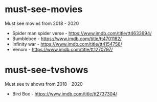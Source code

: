 # must-see-movies
Must see movies from 2018 - 2020

* Spider man spider verse - https://www.imdb.com/title/tt4633694/
* Bumblebee - https://www.imdb.com/title/tt4701182/
* Infinity war - https://www.imdb.com/title/tt4154756/
* Venom - https://www.imdb.com/title/tt1270797/

# must-see-tvshows
Must see tv shows from 2018 - 2020

* Bird Box - https://www.imdb.com/title/tt2737304/
